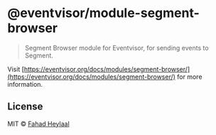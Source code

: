 # @eventvisor/module-segment-browser

> Segment Browser module for Eventvisor, for sending events to Segment.

Visit [https://eventvisor.org/docs/modules/segment-browser/](https://eventvisor.org/docs/modules/segment-browser/) for more information.

## License

MIT © [Fahad Heylaal](https://fahad19.com)
